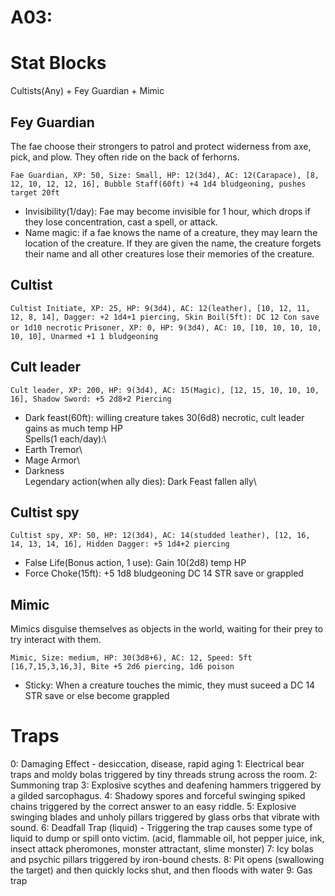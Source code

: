 # A03:

# Stat Blocks
Cultists(Any) + Fey Guardian + Mimic

## Fey Guardian
The fae choose their strongers to patrol and protect widerness from axe, pick, and plow. They often ride on the back of ferhorns.

`Fae Guardian, XP: 50, Size: Small, HP: 12(3d4), AC: 12(Carapace), [8, 12, 10, 12, 12, 16], Bubble Staff(60ft) +4 1d4 bludgeoning, pushes target 20ft`
- Invisibility(1/day): Fae may become invisible for 1 hour, which drops if they lose concentration, cast a spell, or attack.
- Name magic: if a fae knows the name of a creature, they may learn the location of the creature. If they are given the name, the creature forgets their name and all other creatures lose their memories of the creature.

## Cultist

`Cultist Initiate, XP: 25, HP: 9(3d4), AC: 12(leather), [10, 12, 11, 12, 8, 14], Dagger: +2 1d4+1 piercing, Skin Boil(5ft): DC 12 Con save or 1d10 necrotic`
`Prisoner, XP: 0, HP: 9(3d4), AC: 10, [10, 10, 10, 10, 10, 10], Unarmed +1 1 bludgeoning`

## Cult leader

`Cult leader, XP: 200, HP: 9(3d4), AC: 15(Magic), [12, 15, 10, 10, 10, 16], Shadow Sword: +5 2d8+2 Piercing`
- Dark feast(60ft): willing creature takes 30(6d8) necrotic, cult leader gains as much temp HP\
Spells(1 each/day):\
- Earth Tremor\
- Mage Armor\
- Darkness\
Legendary action(when ally dies):  Dark Feast fallen ally\


## Cultist spy
`Cultist spy, XP: 50, HP: 12(3d4), AC: 14(studded leather), [12, 16, 14, 13, 14, 16], Hidden Dagger: +5 1d4+2 piercing`
- False Life(Bonus action, 1 use): Gain 10(2d8) temp HP
- Force Choke(15ft): +5 1d8 bludgeoning DC 14 STR save or grappled

## Mimic
Mimics disguise themselves as objects in the world, waiting for their prey to try interact with them.

`Mimic, Size: medium, HP: 30(3d8+6), AC: 12, Speed: 5ft [16,7,15,3,16,3], Bite +5 2d6 piercing, 1d6 poison`
- Sticky: When a creature touches the mimic, they must suceed a DC 14 STR save or else become grappled

# Traps
0: Damaging Effect - desiccation, disease, rapid aging
1: Electrical bear traps and moldy bolas triggered by tiny threads strung across the room.
2: Summoning trap
3: Explosive scythes and deafening hammers triggered by a gilded sarcophagus.
4: Shadowy spores and forceful swinging spiked chains triggered by the correct answer to an easy riddle.
5: Explosive swinging blades and unholy pillars triggered by glass orbs that vibrate with sound.
6:  Deadfall Trap (liquid) - Triggering the trap causes some type of liquid to dump or spill onto victim. (acid, flammable oil, hot pepper juice, ink, insect attack pheromones, monster attractant, slime monster)
7: Icy bolas and psychic pillars triggered by iron-bound chests.
8: Pit opens (swallowing the target) and then quickly locks shut, and then floods with water
9: Gas trap
